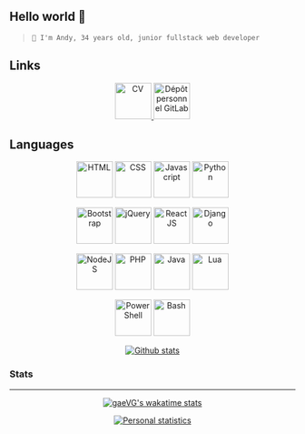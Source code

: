 ## Hello world 👋

> `🧑 I'm Andy, 34 years old, junior fullstack web developer`
## Links
<p align="center">
    <a href="https://cenne.xyz">
        <img
            src="https://stephentaes.net/img/developpeur-web-full-stack.png"
            width="64" height="64"
        alt="CV"
        />
    </a>
    <a href="https://git.cenne.xyz/gaev">
        <img
            src="https://gitlab.com/uploads/-/system/project/avatar/23203100/icon-gitlab.png"
            width="64" height="64"
            alt="Dépôt personnel GitLab"
        />
    </a>
</p>

## Languages

<p align="center">
    <img
        src="https://upload.wikimedia.org/wikipedia/commons/thumb/6/61/HTML5_logo_and_wordmark.svg/1200px-HTML5_logo_and_wordmark.svg.png"
        width="64" height="64"
        alt="HTML"
    />
    <img
        src="https://cdn.iconscout.com/icon/free/png-256/css3-8-1175200.png"
        width="64" height="64"
        alt="CSS"
    />
    <img
        src="https://cdn.iconscout.com/icon/free/png-256/javascript-2038874-1720087.png"
        width="64" height="64"
        alt="Javascript"
    />
    <img
        src="https://onlyweb-formation.com/uploads/mod_logo/programmation_python1.png"
        width="64" height="64"
        alt="Python"
    />
</p>

<p align="center">
    <img    
        src="https://cdn.iconscout.com/icon/free/png-256/bootstrap-7-1175254.png"
        width="64" height="64"
        alt="Bootstrap"
    />
    <img
        src="https://cdn.iconscout.com/icon/free/png-256/jquery-7-1175152.png"
        width="64" height="64"
        alt="jQuery"
    />
    <img
        src="https://files.readme.io/320345b-React_Logo_256x256.png"
        width="64" height="64"
        alt="React JS"
    />
    <img
        src="https://codeahoy.com/assets/images/compare/python-frameworks/django-logo.png"
        width="64" height="64"
        alt="Django"
    />
</p>

<p align="center">
    <img    
        src="https://infoplus.consulting/wp-content/uploads/2018/11/nodejs-300.png"
        width="64" height="64"
        alt="NodeJS"
    />
    <img
        src="https://www.grafics.fr/wp-content/uploads/2015/01/php-copyright-avec-les-annees-01.png"
        width="64" height="64"
        alt="PHP"
    />
    <img    
        src="https://winxptalk.com/wp-content/uploads/2020/10/PROBLEME-AVEC-JAVA-SUR-WINDOWS-10.png"
        width="64" height="64"
        alt="Java"
    />
    <img
        src="https://upload.wikimedia.org/wikipedia/commons/thumb/c/cf/Lua-Logo.svg/1200px-Lua-Logo.svg.png"
        width="64" height="64"
        alt="Lua"
    />
</p>

<p align="center">
    <img
        src="https://devblogs.microsoft.com/powershell/wp-content/uploads/sites/30/2018/09/Powershell_256.png"
        width="64" height="64"
        alt="PowerShell"
    />
    <img
        src="https://repository-images.githubusercontent.com/188429514/9ceb8680-7fb5-11e9-812c-234b6d38879b"
        width="64" height="64"
        alt="Bash"
    />
</p>

<p align="center">
    <a target="_blank" rel="noopener noreferrer" href="https://camo.githubusercontent.com/c1fc43466567c01b73bc5132af38e55d7e7b8b23ae720806048f45e609e66add/68747470733a2f2f6769746875622d726561646d652d73746174732e76657263656c2e6170702f6170692f746f702d6c616e67732f3f757365726e616d653d6761655647267468656d653d7265616374">
        <img src="https://camo.githubusercontent.com/c1fc43466567c01b73bc5132af38e55d7e7b8b23ae720806048f45e609e66add/68747470733a2f2f6769746875622d726561646d652d73746174732e76657263656c2e6170702f6170692f746f702d6c616e67732f3f757365726e616d653d6761655647267468656d653d7265616374" alt="Github stats" data-canonical-src="https://github-readme-stats.vercel.app/api/top-langs/?username=gaeVG&amp;theme=react" style="max-width: 100%;">
    </a>
</p>

### Stats
---
<p align="center">
    <a target="_blank" rel="noopener noreferrer" href="https://camo.githubusercontent.com/fa76474faf7dc4a8ddde64a9076d66ada700dae55f7cb4ef45650fc98b0bea42/68747470733a2f2f6769746875622d726561646d652d73746174732e76657263656c2e6170702f6170692f77616b6174696d653f757365726e616d653d6761657667267468656d653d7265616374">
        <img src="https://camo.githubusercontent.com/fa76474faf7dc4a8ddde64a9076d66ada700dae55f7cb4ef45650fc98b0bea42/68747470733a2f2f6769746875622d726561646d652d73746174732e76657263656c2e6170702f6170692f77616b6174696d653f757365726e616d653d6761657667267468656d653d7265616374" alt="gaeVG's wakatime stats" data-canonical-src="https://github-readme-stats.vercel.app/api/wakatime?username=gaevg&amp;theme=react" style="max-width: 100%;">
    </a>
</p>
<p align="center">
    <a href="https://github.com/anuraghazra/github-readme-stats"><img src="https://camo.githubusercontent.com/84fbb2705b75da36923184a0b89f4fb3c3706793033e1a27cae2a6832d4683d4/68747470733a2f2f6769746875622d726561646d652d73746174732e76657263656c2e6170702f6170693f757365726e616d653d676165564726636f756e745f707269766174653d747275652673686f775f69636f6e733d74727565267468656d653d7265616374" alt="Personal statistics" data-canonical-src="https://github-readme-stats.vercel.app/api?username=gaeVG&amp;count_private=true&amp;show_icons=true&amp;theme=react" style="max-width: 100%;"></a>
</p>
